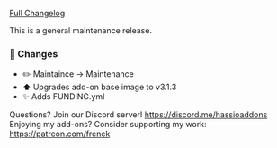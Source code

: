 [Full Changelog][changelog]

This is a general maintenance release.

### :hammer: Changes

- :pencil2: Maintaince -> Maintenance
- :arrow_up: Upgrades add-on base image to v3.1.3
- :sparkles: Adds FUNDING.yml

[changelog]: https://github.com/hassio-addons/addon-airsonos/compare/v2.0.2...v2.1.0

Questions? Join our Discord server! https://discord.me/hassioaddons
Enjoying my add-ons? Consider supporting my work: https://patreon.com/frenck